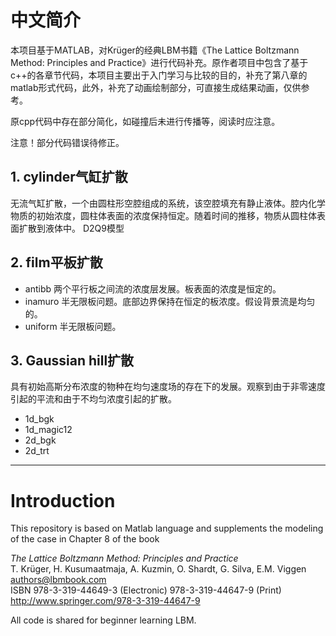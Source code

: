 # 中文简介
本项目基于MATLAB，对Krüger的经典LBM书籍《The Lattice Boltzmann Method: Principles and Practice》进行代码补充。原作者项目中包含了基于c++的各章节代码，本项目主要出于入门学习与比较的目的，补充了第八章的matlab形式代码，此外，补充了动画绘制部分，可直接生成结果动画，仅供参考。

原cpp代码中存在部分简化，如碰撞后未进行传播等，阅读时应注意。

注意！部分代码错误待修正。

## 1. cylinder气缸扩散
无流气缸扩散，一个由圆柱形空腔组成的系统，该空腔填充有静止液体。腔内化学物质的初始浓度，圆柱体表面的浓度保持恒定。随着时间的推移，物质从圆柱体表面扩散到液体中。
D2Q9模型
## 2. film平板扩散
- antibb
两个平行板之间流的浓度层发展。板表面的浓度是恒定的。
- inamuro
半无限板问题。底部边界保持在恒定的板浓度。假设背景流是均匀的。
- uniform
半无限板问题。
## 3. Gaussian hill扩散
具有初始高斯分布浓度的物种在均匀速度场的存在下的发展。观察到由于非零速度引起的平流和由于不均匀浓度引起的扩散。
- 1d_bgk
- 1d_magic12
- 2d_bgk
- 2d_trt

---
# Introduction
This repository is based on Matlab language and supplements the modeling of the case in Chapter 8 of the book

*The Lattice Boltzmann Method: Principles and Practice*  
T. Krüger, H. Kusumaatmaja, A. Kuzmin, O. Shardt, G. Silva, E.M. Viggen  
authors@lbmbook.com  
ISBN 978-3-319-44649-3 (Electronic) 978-3-319-44647-9 (Print)  
http://www.springer.com/978-3-319-44647-9  

All code is shared for beginner learning LBM.